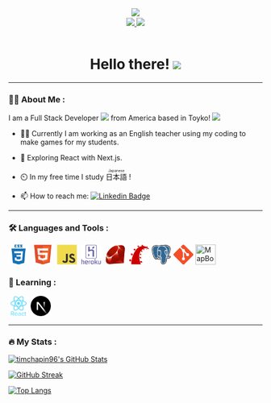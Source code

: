
<div id="header" align="center">
  <img src="https://media.giphy.com/media/32aRceJMMw9WBQXvJA/giphy.gif" width="100"/>
  <div id="badges">
    <a target="_blank" rel="noopener noreferrer" href="https://www.linkedin.com/in/timothy-chapin/">
      <img src="https://img.shields.io/badge/LinkedIn-blue?style=for-the-badge&logo=linkedin&logoColor=white"/>
    </a>
    <a href="https://www.instagram.com/timchap96/" target="_blank" rel="noopener noreferrer">
      <img src="https://img.shields.io/badge/Instagram-E4405F?style=for-the-badge&logo=instagram&logoColor=white"/>
    </a>
  </div>
  <img src="https://komarev.com/ghpvc/?username=timchapin96&style=flat-square&color=blue" alt=""/>
  <h1>
    Hello there!
    <img src="https://media0.giphy.com/media/gM5qFksULw54NMWyry/giphy.gif?cid=ecf05e47k7psy2p7a18vue7hxd709a9rgh5vnxkdufm414t1&ep=v1_stickers_search&rid=giphy.gif&ct=s" width="35px"/>
  </h1>
</div>
  
<div align="center">
  
</div>

  ---

  ### :man_technologist: About Me :
  I am a Full Stack Developer <img src="https://usagif.com/wp-content/uploads/2022/4hv9xm/red-panda-44.gif" width="30"> from America   based in Toyko! <img src="https://media.giphy.com/media/eeQUsBxWB6bPHokSTF/giphy.gif" width="30">

  - 👨‍🏫  Currently I am working as an English teacher using my coding to make games for my students.
  
  - 🌱  Exploring React with Next.js.
  
  - ⏲️  In my free time I study <ruby> 日本語 <rp>(</rp><rt>Japanese</rt><rp>)</rp> </ruby>!
  
  - :mailbox:  How to reach me: [![Linkedin Badge](https://img.shields.io/badge/-timchap96-blue?style=flat&logo=Linkedin&logoColor=white)](https://www.linkedin.com/in/timothy-chapin/)


---

### :hammer_and_wrench: Languages and Tools :

<div>
  <img src="https://github.com/devicons/devicon/blob/master/icons/css3/css3-plain-wordmark.svg"  title="CSS3" alt="CSS" width="40" height="40"/>&nbsp;
  <img src="https://github.com/devicons/devicon/blob/master/icons/html5/html5-original.svg" title="HTML5" alt="HTML" width="40" height="40"/>&nbsp;
  <img src="https://github.com/devicons/devicon/blob/master/icons/javascript/javascript-original.svg" title="JavaScript" alt="JavaScript" width="40" height="40"/>&nbsp;
  <img src="https://github.com/devicons/devicon/blob/master/icons/heroku/heroku-original-wordmark.svg" title="Heroku"  alt="Heroku" width="40" height="40"/>&nbsp;
  <img src="https://github.com/devicons/devicon/blob/master/icons/ruby/ruby-original.svg" title="Ruby"  alt="Ruby" width="40" height="40"/>&nbsp;
  <img src="https://github.com/devicons/devicon/blob/master/icons/rails/rails-plain.svg" title="Rails"  alt="Rails" width="40" height="40"/>
  <img src="https://github.com/devicons/devicon/blob/master/icons/postgresql/postgresql-original.svg" title="PostgreSQL"  alt="PostgreSQL" width="40" height="40"/>
  <img src="https://github.com/devicons/devicon/blob/master/icons/git/git-original.svg" title="Git" **alt="Git" width="40" height="40"/>
  <img src="https://static-00.iconduck.com/assets.00/mapbox-icon-2048x2048-pmda994e.png" title="MapBox" **alt="Mapbox" width="40" height="40"/>
  
</div>

### 📝 Learning :
<div>
  <img src="https://github.com/devicons/devicon/blob/master/icons/react/react-original-wordmark.svg" title="React" alt="React" width="40" height="40"/>
  <img background="white" src="https://github.com/devicons/devicon/blob/master/icons/nextjs/nextjs-original.svg" title="NextJS" alt="NextJS" width="40" height="40" background="white"/>
</div>


---

### :fire: My Stats :
<a href="https://awesome-github-stats.azurewebsites.net/index.html??cardType=level-alternate&theme=tokyonight&preferLogin=false">  
<img  alt="timchapin96's GitHub Stats" src="https://awesome-github-stats.azurewebsites.net/user-stats/timchapin96?cardType=level-alternate&theme=tokyonight&preferLogin=false" />  </a>

[![GitHub Streak](https://streak-stats.demolab.com?user=timchapin96&theme=tokyonight)](https://git.io/streak-stats)

[![Top Langs](https://github-readme-stats.vercel.app/api/top-langs/?username=timchapin96&layout=compact&theme=tokyonight)](https://github.com/anuraghazra/github-readme-stats)

